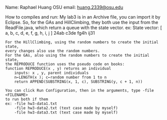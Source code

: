 Name: Raphael Huang
OSU email: huang.2339@osu.edu

How to compiles and run:
	My lab3 is in an Archive file, you can import it by Eclipse.
	So, for the GAs and HillClimbing, they both use the input from the ReadFile.java, 
	which return a queue with the state vector.
	ex:
	State vector: [ a, b, c, d, e, f, g, h, i, j ]
	24ab c3de fg4h ij31
	
	For the HillClimbing, using the random numbers to create the initial state, 
	every changes also use the random numbers.
	For the GAs, also using the random numbers to create the initial state, 
	the REPRODUCE function uses the pseudo code on books:
	function REPRODUCE(x , y) returns an individual
		inputs: x , y, parent individuals
		n←LENGTH(x ); c←random number from 1 to n
		return APPEND(SUBSTRING(x, 1, c), SUBSTRING(y, c + 1, n))
		
	You can click Run Configuration, then in the arguments, type -file <FILENAME> 
	to run both if them
	ex: -file hw3-data1.txt
		-file hw3-data2.txt (text case made by myself)
		-file hw3-data3.txt (text case made by myself)

		


